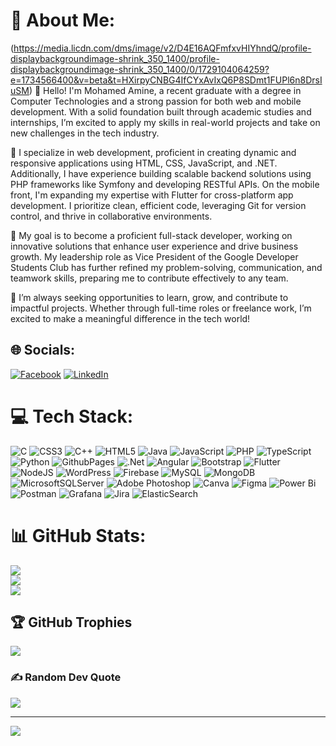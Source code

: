# 💫 About Me:
(https://media.licdn.com/dms/image/v2/D4E16AQFmfxvHIYhndQ/profile-displaybackgroundimage-shrink_350_1400/profile-displaybackgroundimage-shrink_350_1400/0/1729104064259?e=1734566400&v=beta&t=HXirpyCNBG4IfCYxAvIxQ6P8SDmt1FUPl6n8DrsIuSM)
👋 Hello! I'm Mohamed Amine, a recent graduate with a degree in Computer Technologies and a strong passion for both web and mobile development. With a solid foundation built through academic studies and internships, I’m excited to apply my skills in real-world projects and take on new challenges in the tech industry.

🔧 I specialize in web development, proficient in creating dynamic and responsive applications using HTML, CSS, JavaScript, and .NET. Additionally, I have experience building scalable backend solutions using PHP frameworks like Symfony and developing RESTful APIs. On the mobile front, I'm expanding my expertise with Flutter for cross-platform app development. I prioritize clean, efficient code, leveraging Git for version control, and thrive in collaborative environments.

🚀 My goal is to become a proficient full-stack developer, working on innovative solutions that enhance user experience and drive business growth. My leadership role as Vice President of the Google Developer Students Club has further refined my problem-solving, communication, and teamwork skills, preparing me to contribute effectively to any team.

🌱 I’m always seeking opportunities to learn, grow, and contribute to impactful projects. Whether through full-time roles or freelance work, I’m excited to make a meaningful difference in the tech world!


## 🌐 Socials:
[![Facebook](https://img.shields.io/badge/Facebook-%231877F2.svg?logo=Facebook&logoColor=white)](https://facebook.com/Amine.Zalila.1) [![LinkedIn](https://img.shields.io/badge/LinkedIn-%230077B5.svg?logo=linkedin&logoColor=white)](https://linkedin.com/in/medamine-zalila/) 

# 💻 Tech Stack:
![C](https://img.shields.io/badge/c-%2300599C.svg?style=for-the-badge&logo=c&logoColor=white) ![CSS3](https://img.shields.io/badge/css3-%231572B6.svg?style=for-the-badge&logo=css3&logoColor=white) ![C++](https://img.shields.io/badge/c++-%2300599C.svg?style=for-the-badge&logo=c%2B%2B&logoColor=white) ![HTML5](https://img.shields.io/badge/html5-%23E34F26.svg?style=for-the-badge&logo=html5&logoColor=white) ![Java](https://img.shields.io/badge/java-%23ED8B00.svg?style=for-the-badge&logo=openjdk&logoColor=white) ![JavaScript](https://img.shields.io/badge/javascript-%23323330.svg?style=for-the-badge&logo=javascript&logoColor=%23F7DF1E) ![PHP](https://img.shields.io/badge/php-%23777BB4.svg?style=for-the-badge&logo=php&logoColor=white) ![TypeScript](https://img.shields.io/badge/typescript-%23007ACC.svg?style=for-the-badge&logo=typescript&logoColor=white) ![Python](https://img.shields.io/badge/python-3670A0?style=for-the-badge&logo=python&logoColor=ffdd54) ![GithubPages](https://img.shields.io/badge/github%20pages-121013?style=for-the-badge&logo=github&logoColor=white) ![.Net](https://img.shields.io/badge/.NET-5C2D91?style=for-the-badge&logo=.net&logoColor=white) ![Angular](https://img.shields.io/badge/angular-%23DD0031.svg?style=for-the-badge&logo=angular&logoColor=white) ![Bootstrap](https://img.shields.io/badge/bootstrap-%238511FA.svg?style=for-the-badge&logo=bootstrap&logoColor=white) ![Flutter](https://img.shields.io/badge/Flutter-%2302569B.svg?style=for-the-badge&logo=Flutter&logoColor=white) ![NodeJS](https://img.shields.io/badge/node.js-6DA55F?style=for-the-badge&logo=node.js&logoColor=white) ![WordPress](https://img.shields.io/badge/WordPress-%23117AC9.svg?style=for-the-badge&logo=WordPress&logoColor=white) ![Firebase](https://img.shields.io/badge/firebase-a08021?style=for-the-badge&logo=firebase&logoColor=ffcd34) ![MySQL](https://img.shields.io/badge/mysql-4479A1.svg?style=for-the-badge&logo=mysql&logoColor=white) ![MongoDB](https://img.shields.io/badge/MongoDB-%234ea94b.svg?style=for-the-badge&logo=mongodb&logoColor=white) ![MicrosoftSQLServer](https://img.shields.io/badge/Microsoft%20SQL%20Server-CC2927?style=for-the-badge&logo=microsoft%20sql%20server&logoColor=white) ![Adobe Photoshop](https://img.shields.io/badge/adobe%20photoshop-%2331A8FF.svg?style=for-the-badge&logo=adobe%20photoshop&logoColor=white) ![Canva](https://img.shields.io/badge/Canva-%2300C4CC.svg?style=for-the-badge&logo=Canva&logoColor=white) ![Figma](https://img.shields.io/badge/figma-%23F24E1E.svg?style=for-the-badge&logo=figma&logoColor=white) ![Power Bi](https://img.shields.io/badge/power_bi-F2C811?style=for-the-badge&logo=powerbi&logoColor=black) ![Postman](https://img.shields.io/badge/Postman-FF6C37?style=for-the-badge&logo=postman&logoColor=white) ![Grafana](https://img.shields.io/badge/grafana-%23F46800.svg?style=for-the-badge&logo=grafana&logoColor=white) ![Jira](https://img.shields.io/badge/jira-%230A0FFF.svg?style=for-the-badge&logo=jira&logoColor=white) ![ElasticSearch](https://img.shields.io/badge/-ElasticSearch-005571?style=for-the-badge&logo=elasticsearch)
# 📊 GitHub Stats:
![](https://github-readme-stats.vercel.app/api?username=MedAmine-Zalila1&theme=dark&hide_border=false&include_all_commits=false&count_private=false)<br/>
![](https://github-readme-streak-stats.herokuapp.com/?user=MedAmine-Zalila1&theme=dark&hide_border=false)<br/>
![](https://github-readme-stats.vercel.app/api/top-langs/?username=MedAmine-Zalila1&theme=dark&hide_border=false&include_all_commits=false&count_private=false&layout=compact)

## 🏆 GitHub Trophies
![](https://github-profile-trophy.vercel.app/?username=MedAmine-Zalila1&theme=radical&no-frame=false&no-bg=true&margin-w=4)

### ✍️ Random Dev Quote
![](https://quotes-github-readme.vercel.app/api?type=horizontal&theme=radical)

---
[![](https://visitcount.itsvg.in/api?id=MedAmine-Zalila1&icon=0&color=3)](https://visitcount.itsvg.in)

<!-- Proudly created with GPRM ( https://gprm.itsvg.in ) -->
